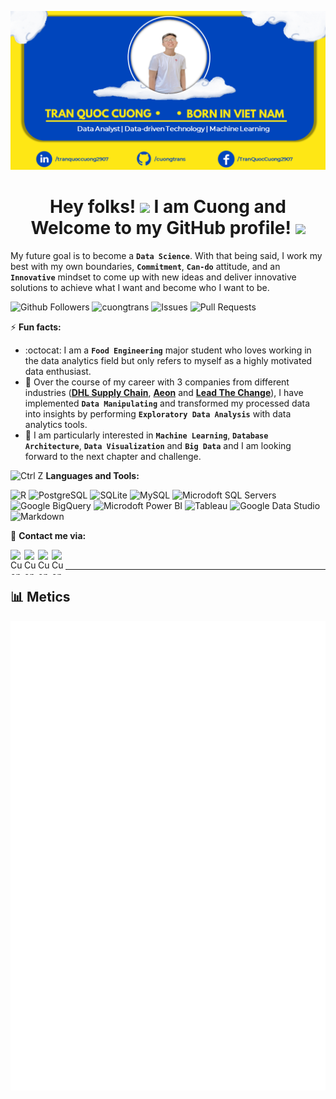 <p  align="center"><img src = "Introduction_Cuong.png"></p>

<h1 align="center"> Hey folks! <img src="https://raw.githubusercontent.com/syedareehaquasar/syedareehaquasar/master/gifs/Hi.gif" width="30px"> I am Cuong and Welcome to my GitHub profile! <img src="https://media.giphy.com/media/l0IxYVnue90NNygi4/giphy.gif" width="30px"></h1>

My future goal is to become a **`Data Science`**. With that being said, I work my best with my own boundaries, **`Commitment`**, **`Can-do`** attitude, and an **`Innovative`** mindset to come up with new ideas and deliver innovative solutions to achieve what I want and become who I want to be.

![Github Followers](https://img.shields.io/github/followers/cuongtrans?color=0045BC&style=flat&label=Followers&logo=github)
<img alt = "cuongtrans" src="https://komarev.com/ghpvc/?username=cuongtrans&color=0045BC&style=flat&label=Profile+Views"/>
<img alt="Issues" src="https://img.shields.io/github/issues/cuongtrans/cuongtrans?color=0045BC&style=flat&label=Issues"/>
<img alt="Pull Requests" src="https://img.shields.io/github/issues-pr/cuongtrans/cuongtrans?color=0045BC&style=flat&label=Pull+Requests"/>
  
⚡ **Fun facts:**

- :octocat: I am a **`Food Engineering`** major student who loves working in the data analytics field but only refers to myself as a highly motivated data enthusiast. 
- 🚀 Over the course of my career with 3 companies from different industries ([**DHL Supply Chain**](https://www.dhl.com/us-en/home/our-divisions/dhl-supply-chain.html), [**Aeon**](https://aeon.vn/en/) and [**Lead The Change**](https://www.facebook.com/LeadtheChange.Asia)), I have implemented **`Data Manipulating`** and transformed my processed data into insights by performing **`Exploratory Data Analysis`** with data analytics tools.
- 🤔 I am particularly interested in **`Machine Learning`**, **`Database Architecture`**, **`Data Visualization`** and **`Big Data`** and I am looking forward to the next chapter and challenge.

<img alt="Ctrl Z" src="https://media.giphy.com/media/7Z49eulwv4aGY35RaD/giphy.gif" width="30px"> **Languages and Tools:**

<p align="left">
<img alt="R" src="https://img.shields.io/badge/R-276DC3?style=flat&logo=python&logoColor=white" height="20px">
<img alt="PostgreSQL" src="https://img.shields.io/badge/PostgreSQL-316192?style=flat&logo=postgresql&logoColor=white" height="20px">
<img alt="SQLite" src="https://img.shields.io/badge/SQLite-07405E?style=flat&logo=sqlite&logoColor=white" height="20px">
<img alt="MySQL" src="https://img.shields.io/badge/MySQL-F8900C?style=flat&logo=mysql&logoColor=white" height="20px">
<img alt="Microdoft SQL Servers" src="https://img.shields.io/badge/Microsoft_SQL_Server-CC2927?style=flat&logo=microsoft-sql-server&logoColor=white" height="20px">
<img alt="Google BigQuery" src="https://img.shields.io/badge/Google_BigQuery-5084E9?style=flat&logo=Google-Analytics&logoColor=white" height="20px">
<img alt="Microdoft Power BI" src="https://img.shields.io/badge/PowerBI-F2C811?style=flat&logo=Power-BI&logoColor=white" height="20px">
<img alt="Tableau" src="https://img.shields.io/badge/Tableau-5F889C?style=flat&logo=tableau&logoColor=white" height="20px">
<img alt="Google Data Studio" src="https://img.shields.io/badge/Google_Data_Studio-699CF5?style=flat&logo=google&logoColor=white" height="20px">
<img alt="Markdown" src="https://img.shields.io/badge/Markdown-000000?style=flat&logo=markdown&logoColor=white" height="20px">
</p>

💬 **Contact me via:**

<a href="https://github.com/cuongtrans">
  <img align="left" alt="Cuong's Github" src="https://cdn.jsdelivr.net/npm/simple-icons@v3/icons/github.svg" width="22px" height="40px"/>
</a>
<a href="https://www.linkedin.com/in/tranquoccuong2907/">
  <img align="left" alt="Cuong's LinkedIn" src="https://cdn.jsdelivr.net/npm/simple-icons@v3/icons/linkedin.svg" width="22px" height="40px"/>
</a>
<a href="https://www.facebook.com/TranQuocCuong2907/">
  <img align="left" alt="Cuong's LinkedIn" src="https://cdn.jsdelivr.net/npm/simple-icons@v3/icons/facebook.svg" width="22px" height="40px"/>
</a>
<a href="https://www.hackerrank.com/cuongquoc290701">
  <img align="left" alt="Cuong's LinkedIn" src="https://cdn.jsdelivr.net/npm/simple-icons@v3/icons/hackerrank.svg" width="22px" height="40px"/>
</a>
<br />

---

## 📊 Metics

<img align="center" alt="Metrics" src="/github-metrics.svg" width="1500px">
 
